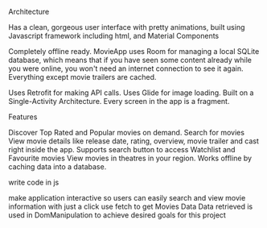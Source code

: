Architecture

Has a clean, gorgeous user interface with pretty animations, built using Javascript framework including html, and Material Components 

Completely offline ready. MovieApp uses Room for managing a local SQLite database, which means that if you have seen some content already while you were online, you won't need an internet connection to see it again. Everything except movie trailers are cached.

Uses Retrofit for making API calls.
Uses Glide for image loading.
Built on a Single-Activity Architecture. Every screen in the app is a fragment.


Features

Discover Top Rated and Popular movies on demand.
Search for movies
View movie details like release date, rating, overview, movie trailer and cast right inside the app.
Supports search button to access Watchlist and Favourite movies
View movies in theatres in your region.
Works offline by caching data into a database.

write code in js

make application interactive so users can easily search and view movie information with just a click
use fetch to get Movies Data
Data retrieved is used in DomManipulation to achieve desired goals for this project
